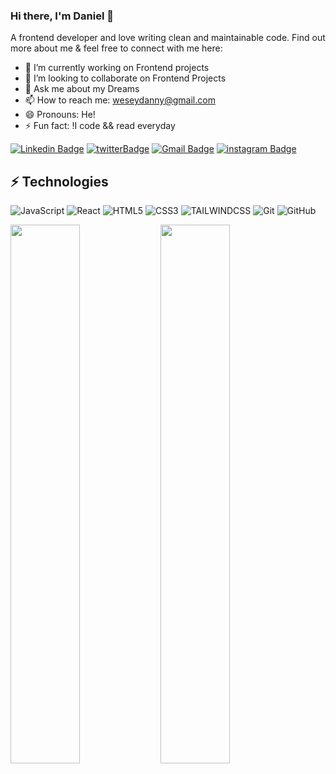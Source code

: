 
### Hi there, I'm Daniel 👋

A frontend developer and love writing clean and maintainable code. Find out more about me & feel free to connect with me here:

- 🔭 I’m currently working on Frontend projects
- 👯 I’m looking to collaborate on Frontend Projects
- 💬 Ask me about my Dreams 
- 📫 How to reach me: weseydanny@gmail.com
- 😄 Pronouns: He!
- ⚡ Fun fact: !I code && read everyday

[![Linkedin Badge](https://img.shields.io/badge/-danielWesey-blue?style=flat-square&logo=Linkedin&logoColor=white&link=https://www.linkedin.com/in/daniel-wesey/)](https://www.linkedin.com/in/daniel-wesey/)
[![twitterBadge](https://img.shields.io/badge/daniel_Wesey-c14438?style=flat-square&logo=twitter&logoColor=white&link=https://daniel_Wesey.com/)](https://twitter.com/daniel_wesey/)
[![Gmail Badge](https://img.shields.io/badge/-weseydanny@gmail.com-c14438?style=flat-square&logo=Gmail&logoColor=white&link=mailto:weseydanny@gmail.com)](mailto:weseydanny@gmail.com)
[![instagram Badge](https://img.shields.io/badge/weseyofafrica-1877F2?style=flat-square&logo=instagram&logoColor=white&link=https://www.instagram.com/weseyofafrica/)](https://www.instagram.com/danielWesey/)


## ⚡ Technologies

![JavaScript](https://img.shields.io/badge/-JavaScript-black?style=flat-square&logo=javascript)
![React](https://img.shields.io/badge/-React-black?style=flat-square&logo=react)
![HTML5](https://img.shields.io/badge/-HTML5-E34F26?style=flat-square&logo=html5&logoColor=white)
![CSS3](https://img.shields.io/badge/-CSS3-1572B6?style=flat-square&logo=css3)
![TAILWINDCSS](https://img.shields.io/badge/-TAILWINDCSS-black?style=flat-square&logo=tailwindcss)
![Git](https://img.shields.io/badge/-Git-black?style=flat-square&logo=git)
![GitHub](https://img.shields.io/badge/-GitHub-182717?style=flat-square&logo=github)


<img align="left" width="47%" src="https://github-readme-stats.vercel.app/api?username=Biggerwad&show_icons=true&theme=radical"  />

<img align="left" width="47%" src="https://github-readme-stats.vercel.app/api/top-langs/?username=Biggerwad"  />
